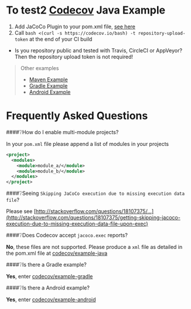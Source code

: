 To test2
[Codecov][0] Java Example
=========================

1. Add JaCoCo Plugin to your pom.xml file, [see here](https://github.com/codecov/example-java/blob/master/pom.xml#L38-L56)
2. Call `bash <(curl -s https://codecov.io/bash) -t repository-upload-token` at the end of your CI build
  - Is you repository public and tested with Travis, CircleCI or AppVeyor? Then the repository upload token is not required!

> Other examples
> - [Maven Example][4]
> - [Gradle Example][2]
> - [Android Example][3]


# Frequently Asked Questions

####❔How do I enable multi-module projects?

In your `pom.xml` file please append a list of modules in your projects

```xml
<project>
  <modules>
    <module>module_a/</module>
    <module>module_b/</module>
  </modules>
</project>
```

####❔Seeing `Skipping JaCoCo execution due to missing execution data file`?

Please see [http://stackoverflow.com/questions/18107375/...](http://stackoverflow.com/questions/18107375/getting-skipping-jacoco-execution-due-to-missing-execution-data-file-upon-exec)

####❔Does Codecov accept `jacoco.exec` reports?

**No**, these files are not supported. Please produce a `xml` file as detailed in the pom.xml file at [codecov/example-java][1]

####❔Is there a Gradle example?

**Yes**, enter [codecov/example-gradle][2]

####❔Is there a Android example?

**Yes**, enter [codecov/example-android][3]



[0]: https://codecov.io/
[1]: https://github.com/codecov/example-java
[2]: https://github.com/codecov/example-gradle
[3]: https://github.com/codecov/example-android
[4]: https://github.com/codecov/example-java-maven
